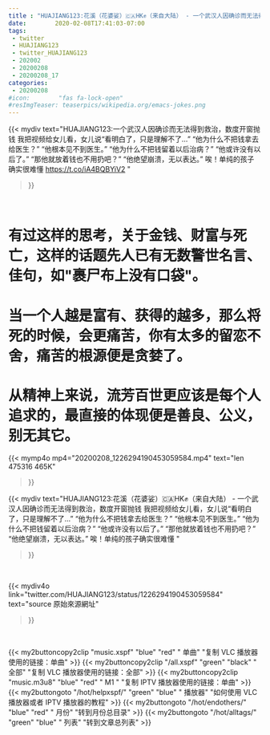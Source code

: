 ```yaml
---
title : "HUAJIANG123:花溪（花婆娑）🇨🇦HK✊（来自大陆） - 一个武汉人因确诊而无法得到救治，数度开窗抛钱  我把视频给女儿看，女儿说“看明白了，只是理解不了…”  “他为什么不把钱拿去给医生？” “他根本见不到医生。”  “他为什么不把钱留着以后治病？” “他或许没有以后了。”  “那他就放着钱也不用扔吧？” “他绝望崩溃，无以表达。”  唉！单纯的孩子确实很难懂 "
date:        2020-02-08T17:41:03-07:00
tags:
 - twitter
 - HUAJIANG123
 - twitter_HUAJIANG123
 - 202002
 - 20200208
 - 20200208_17
categories:
 - 20200208
#icon:        "fas fa-lock-open"
#resImgTeaser: teaserpics/wikipedia.org/emacs-jokes.png
---
```


{{< mydiv text="HUAJIANG123:一个武汉人因确诊而无法得到救治，数度开窗抛钱  我把视频给女儿看，女儿说“看明白了，只是理解不了…”  “他为什么不把钱拿去给医生？” “他根本见不到医生。”  “他为什么不把钱留着以后治病？” “他或许没有以后了。”  “那他就放着钱也不用扔吧？” “他绝望崩溃，无以表达。”  唉！单纯的孩子确实很难懂 https://t.co/iA4BQBYiV2 "
>}}
<br>

# 有过这样的思考，关于金钱、财富与死亡，这样的话题先人已有无数警世名言、佳句，如"裹尸布上没有口袋"。
# 当一个人越是富有、获得的越多，那么将死的时候，会更痛苦，你有太多的留恋不舍，痛苦的根源便是贪婪了。
# 从精神上来说，流芳百世更应该是每个人追求的，最直接的体现便是善良、公义，别无其它。

{{< mymp4o mp4="20200208_1226294190453059584.mp4"
text="len 475316    465K"
>}}


{{< mydiv text="HUAJIANG123:花溪（花婆娑）🇨🇦HK✊（来自大陆） - 一个武汉人因确诊而无法得到救治，数度开窗抛钱  我把视频给女儿看，女儿说“看明白了，只是理解不了…”  “他为什么不把钱拿去给医生？” “他根本见不到医生。”  “他为什么不把钱留着以后治病？” “他或许没有以后了。”  “那他就放着钱也不用扔吧？” “他绝望崩溃，无以表达。”  唉！单纯的孩子确实很难懂 "
>}}
<br>

{{< mydiv4o link="twitter.com/HUAJIANG123/status/1226294190453059584"
text="source 原始來源網址"
>}}


<br>





{{< my2buttoncopy2clip "music.xspf"        "blue"   "red"    " 单曲"  "复制 VLC 播放器使用的链接：单曲" >}} {{< my2buttoncopy2clip "/all.xspf"         "green"  "black"  " 全部"  "复制 VLC 播放器使用的链接：全部" >}} {{< my2buttoncopy2clip "music.m3u8"        "blue"   "red"    " M1 "    "复制 IPTV 播放器使用的链接：单曲" >}} {{< my2buttongoto      "/hot/helpxspf/"    "green"  "blue"   " 播放器" "如何使用 VLC 播放器或者 IPTV 播放器的教程" >}} {{< my2buttongoto      "/hot/endothers/"   "blue"   "red"    " 月份"   "转到月份总目录" >}} {{< my2buttongoto      "/hot/alltags/"     "green"  "blue"   " 列表"   "转到文章总列表" >}} 
